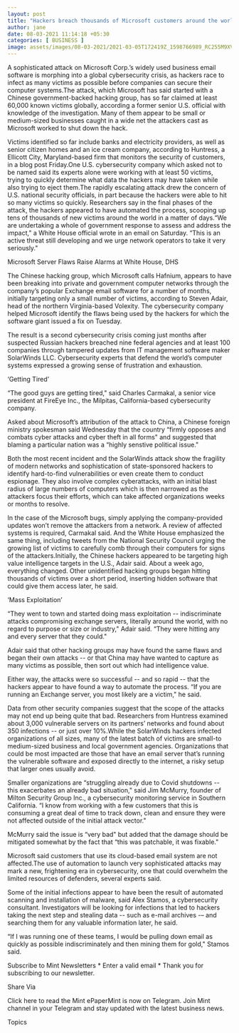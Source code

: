 ```yaml
---
layout: post
title: "Hackers breach thousands of Microsoft customers around the world"
author: jane 
date: 08-03-2021 11:14:18 +05:30 
categories: [ BUSINESS ] 
image: assets/images/08-03-2021/2021-03-05T172419Z_1598766989_RC255M9XVT6W_RTRMADP_3_USA-CYBER-MICROSOFT_1615086865358_1615086894450.JPG
---
```

A sophisticated attack on Microsoft Corp.’s widely used business email software is morphing into a global cybersecurity crisis, as hackers race to infect as many victims as possible before companies can secure their computer systems.The attack, which Microsoft has said started with a Chinese government-backed hacking group, has so far claimed at least 60,000 known victims globally, according a former senior U.S. official with knowledge of the investigation. Many of them appear to be small or medium-sized businesses caught in a wide net the attackers cast as Microsoft worked to shut down the hack.

Victims identified so far include banks and electricity providers, as well as senior citizen homes and an ice cream company, according to Huntress, a Ellicott City, Maryland-based firm that monitors the security of customers, in a blog post Friday.One U.S. cybersecurity company which asked not to be named said its experts alone were working with at least 50 victims, trying to quickly determine what data the hackers may have taken while also trying to eject them.The rapidly escalating attack drew the concern of U.S. national security officials, in part because the hackers were able to hit so many victims so quickly. Researchers say in the final phases of the attack, the hackers appeared to have automated the process, scooping up tens of thousands of new victims around the world in a matter of days.“We are undertaking a whole of government response to assess and address the impact," a White House official wrote in an email on Saturday. “This is an active threat still developing and we urge network operators to take it very seriously."

Microsoft Server Flaws Raise Alarms at White House, DHS

The Chinese hacking group, which Microsoft calls Hafnium, appears to have been breaking into private and government computer networks through the company’s popular Exchange email software for a number of months, initially targeting only a small number of victims, according to Steven Adair, head of the northern Virginia-based Volexity. The cybersecurity company helped Microsoft identify the flaws being used by the hackers for which the software giant issued a fix on Tuesday.

The result is a second cybersecurity crisis coming just months after suspected Russian hackers breached nine federal agencies and at least 100 companies through tampered updates from IT management software maker SolarWinds LLC. Cybersecurity experts that defend the world’s computer systems expressed a growing sense of frustration and exhaustion.

‘Getting Tired’

“The good guys are getting tired," said Charles Carmakal, a senior vice president at FireEye Inc., the Milpitas, California-based cybersecurity company.

Asked about Microsoft’s attribution of the attack to China, a Chinese foreign ministry spokesman said Wednesday that the country “firmly opposes and combats cyber attacks and cyber theft in all forms" and suggested that blaming a particular nation was a “highly senstive political issue."

Both the most recent incident and the SolarWinds attack show the fragility of modern networks and sophistication of state-sponsored hackers to identify hard-to-find vulnerabilities or even create them to conduct espionage. They also involve complex cyberattacks, with an initial blast radius of large numbers of computers which is then narrowed as the attackers focus their efforts, which can take affected organizations weeks or months to resolve.

In the case of the Microsoft bugs, simply applying the company-provided updates won’t remove the attackers from a network. A review of affected systems is required, Carmakal said. And the White House emphasized the same thing, including tweets from the National Security Council urging the growing list of victims to carefully comb through their computers for signs of the attackers.Initially, the Chinese hackers appeared to be targeting high value intelligence targets in the U.S., Adair said. About a week ago, everything changed. Other unidentified hacking groups began hitting thousands of victims over a short period, inserting hidden software that could give them access later, he said.

‘Mass Exploitation’

“They went to town and started doing mass exploitation -- indiscriminate attacks compromising exchange servers, literally around the world, with no regard to purpose or size or industry," Adair said. “They were hitting any and every server that they could."

Adair said that other hacking groups may have found the same flaws and began their own attacks -- or that China may have wanted to capture as many victims as possible, then sort out which had intelligence value.

Either way, the attacks were so successful -- and so rapid -- that the hackers appear to have found a way to automate the process. “If you are running an Exchange server, you most likely are a victim," he said.

Data from other security companies suggest that the scope of the attacks may not end up being quite that bad. Researchers from Huntress examined about 3,000 vulnerable servers on its partners’ networks and found about 350 infections -- or just over 10%.While the SolarWinds hackers infected organizations of all sizes, many of the latest batch of victims are small-to medium-sized business and local government agencies. Organizations that could be most impacted are those that have an email server that’s running the vulnerable software and exposed directly to the internet, a risky setup that larger ones usually avoid.

Smaller organizations are “struggling already due to Covid shutdowns -- this exacerbates an already bad situation," said Jim McMurry, founder of Milton Security Group Inc., a cybersecurity monitoring service in Southern California. “I know from working with a few customers that this is consuming a great deal of time to track down, clean and ensure they were not affected outside of the initial attack vector."

McMurry said the issue is “very bad" but added that the damage should be mitigated somewhat by the fact that “this was patchable, it was fixable."

Microsoft said customers that use its cloud-based email system are not affected.The use of automation to launch very sophisticated attacks may mark a new, frightening era in cybersecurity, one that could overwhelm the limited resources of defenders, several experts said.

Some of the initial infections appear to have been the result of automated scanning and installation of malware, said Alex Stamos, a cybersecurity consultant. Investigators will be looking for infections that led to hackers taking the next step and stealing data -- such as e-mail archives -– and searching them for any valuable information later, he said.

“If I was running one of these teams, I would be pulling down email as quickly as possible indiscriminately and then mining them for gold," Stamos said.

Subscribe to Mint Newsletters * Enter a valid email * Thank you for subscribing to our newsletter.

Share Via

Click here to read the Mint ePaperMint is now on Telegram. Join Mint channel in your Telegram and stay updated with the latest business news.

Topics